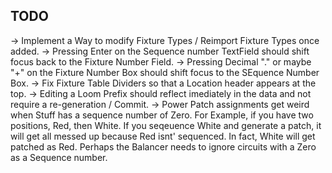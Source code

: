 ## TODO ##
-> Implement a Way to modify Fixture Types / Reimport Fixture Types once added.
-> Pressing Enter on the Sequence number TextField should shift focus back to the Fixture Number Field.
-> Pressing Decimal "." or maybe "+" on the Fixture Number Box should shift focus to the SEquence Number Box.
-> Fix Fixture Table Dividers so that a Location header appears at the top.
-> Editing a Loom Prefix should reflect imediately in the data and not require a re-generation / Commit.
-> Power Patch assignments get weird when Stuff has a sequence number of Zero. For Example, if you have two positions, Red, then White. If you seqeuence White and 
    generate a patch, it will get all messed up because Red isnt' sequenced. In fact, White will get patched as Red. Perhaps the Balancer needs to ignore circuits with a Zero as a Sequence number.
